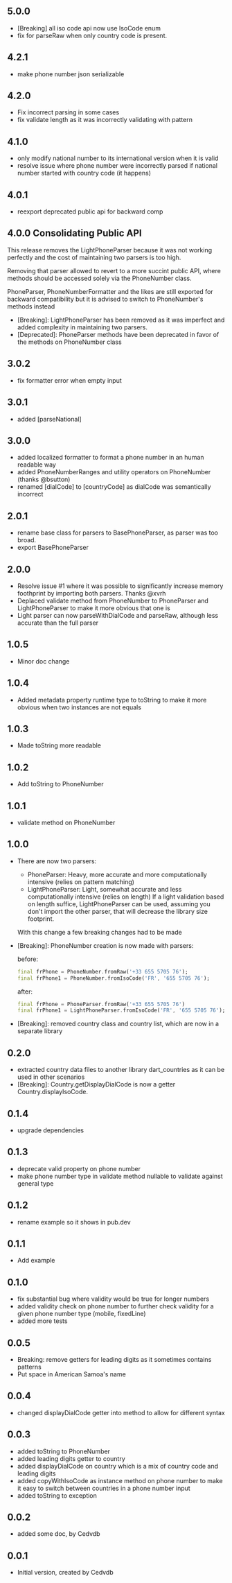 ## 5.0.0
- [Breaking] all iso code api now use IsoCode enum
- fix for parseRaw when only country code is present.

## 4.2.1
  - make phone number json serializable

## 4.2.0
  - Fix incorrect parsing in some cases
  - fix validate length as it was incorrectly validating with pattern

## 4.1.0
  - only modify national number to its international version when it is valid
  - resolve issue where phone number were incorrectly parsed if national number started with country code (it happens)

## 4.0.1

  - reexport deprecated public api for backward comp

## 4.0.0 Consolidating Public API

This release removes the LightPhoneParser because it was not working perfectly and the cost of maintaining
two parsers is too high.

Removing that parser allowed to revert to a more succint public API, where methods should be accessed
solely via the PhoneNumber class.

PhoneParser,  PhoneNumberFormatter and the likes are still exported for backward compatibility but it is advised 
to switch to PhoneNumber's methods instead

- [Breaking]: LightPhoneParser has been removed as it was imperfect and added complexity in maintaining two parsers.
- [Deprecated]: PhoneParser methods have been deprecated in favor of the methods on PhoneNumber class

## 3.0.2
- fix formatter error when empty input

## 3.0.1
- added [parseNational]

## 3.0.0
- added localized formatter to format a phone number in an human readable way
- added PhoneNumberRanges and utility operators on PhoneNumber (thanks @bsutton)
- renamed [dialCode] to [countryCode] as dialCode was semantically incorrect

## 2.0.1
- rename base class for parsers to BasePhoneParser, as parser was too broad.
- export BasePhoneParser

## 2.0.0
- Resolve issue #1 where it was possible to significantly increase memory foothprint by importing both parsers. Thanks @xvrh 
- Deplaced validate method from PhoneNumber to PhoneParser and LightPhoneParser to 
  make it more obvious that one is 
- Light parser can now parseWithDialCode and parseRaw, although less accurate than the full parser

## 1.0.5
- Minor doc change

## 1.0.4
- Added metadata property runtime type to toString to make it more obvious when two instances are not equals

## 1.0.3
- Made toString more readable

## 1.0.2
- Add toString to PhoneNumber

## 1.0.1
- validate method on PhoneNumber

## 1.0.0
- There are now two parsers:
   - PhoneParser: Heavy, more accurate and more computationally intensive (relies on pattern matching)
   - LightPhoneParser: Light, somewhat accurate and less computationally intensive (relies on length)
   If a light validation based on length suffice, LightPhoneParser can be used, assuming you don't import
   the other parser, that will decrease the library size footprint.

  With this change a few breaking changes had to be made
- [Breaking]: PhoneNumber creation is now made with parsers:

  before:
  ```dart
  final frPhone = PhoneNumber.fromRaw('+33 655 5705 76');
  final frPhone1 = PhoneNumber.fromIsoCode('FR', '655 5705 76');
  ```

  after:
  ```dart
  final frPhone = PhoneParser.fromRaw('+33 655 5705 76')
  final frPhone1 = LightPhoneParser.fromIsoCode('FR', '655 5705 76');
  ```

- [Breaking]: removed country class and country list, which are now in a separate library

## 0.2.0
* extracted country data files to another library dart_countries as it can be used in other scenarios
* [Breaking]: Country.getDisplayDialCode is now a getter Country.displayIsoCode.

## 0.1.4
* upgrade dependencies

## 0.1.3
* deprecate valid property on phone number
* make phone number type in validate method nullable to validate against general type

## 0.1.2
* rename example so it shows in pub.dev

## 0.1.1
* Add example

## 0.1.0

- fix substantial bug where validity would be true for longer numbers
- added validity check on phone number to further check validity for a given phone number type (mobile, fixedLine)
- added more tests

## 0.0.5

- Breaking: remove getters for leading digits as it sometimes contains patterns
- Put space in American Samoa's name

## 0.0.4 

- changed displayDialCode getter into method to allow for different syntax

## 0.0.3

- added toString to PhoneNumber
- added leading digits getter to country
- added displayDialCode on country which is a mix of country code and leading digits
- added copyWithIsoCode as instance method on phone number to make it
  easy to switch between countries in a phone number input
- added toString to exception

## 0.0.2

- added some doc, by Cedvdb

## 0.0.1

- Initial version, created by Cedvdb
